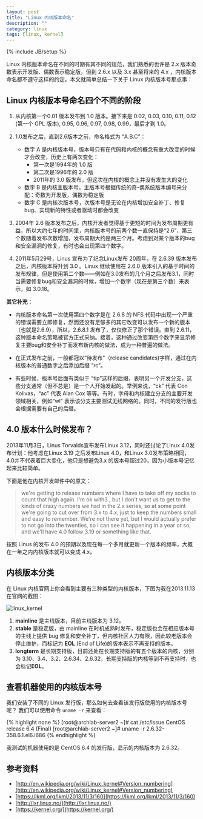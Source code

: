 ```yaml
---
layout: post
title: "Linux 内核版本命名"
description: ""
category: linux 
tags: [linux, kernel]
---
```

{% include JB/setup %}


Linux 内核版本命名在不同的时期有其不同的规范，我们熟悉的也许是 2.x 版本奇数表示开发版、偶数表示稳定版，但到 2.6.x 以及 3.x 甚至将来的 4.x ，内核版本命名都不遵守这样的约定。本文就简单总结一下关于 Linux 内核版本号那点事：

## Linux 内核版本号命名四个不同的阶段

1. 从内核第一个0.01 版本发布到 1.0 版本。接下来是 0.02, 0.03, 0.10, 0.11, 0.12 (第一个 GPL 版本), 0.95, 0.96, 0.97, 0.98, 0.99，最后才到 1.0。

2. 1.0发布之后，直到2.6版本之前，命名格式为 “A.B.C”：
	* 数字 A 是内核版本号，版本号只有在代码和内核的概念有重大改变的时候才会改变，历史上有两次变化：
		* 第一次是1994年的 1.0 版
		* 第二次是1996年的 2.0 版
		* 2011年的 3.0 版发布，但这次在内核的概念上并没有发生大的变化
	* 数字 B 是内核主版本号，主版本号根据传统的奇-偶系统版本编号来分配：奇数为开发版，偶数为稳定版
	* 数字 C 是内核次版本号，次版本号是无论在内核增加安全补丁、修复bug、实现新的特性或者驱动时都会改变
	
3. 2004年 2.6 版本发布之后，内核开发者觉得基于更短的时间为发布周期更有益，所以大约七年的时间里，内核版本号的前两个数一直保持是“2.6”，第三个数随着发布次数增加，发布周期大约是两三个月。考虑到对某个版本的bug和安全漏洞的修复，有时也会出现第四个数字。

4. 2011年5月29号，Linus 宣布为了纪念Linux发布 20周年，在 2.6.39 版本发布之后，内核版本将升到 3.0 。Linux 继续使用在 2.6.0 版本引入的基于时间的发布规律，但是使用第二个数——例如在3.0发布的几个月之后发布3.1，同时当需要修复bug和安全漏洞的时候，增加一个数字（现在是第三个数）来表示，如 3.0.18。

**其它补充**：

* 内核版本命名第一次使用第四个数字是在 2.6.8 的 NFS 代码中出现一个严重的错误需要立即修复，然而还没有足够多的其它改变可以发布一个新的版本（也就是2.6.9），所以，2.6.8.1 发布了，仅仅修正了那个错误。直到 2.6.11，这种版本命名策略被官方正式采纳。接着，这种通过改变第四个数字来显示修复主要bug和安全补丁而发布新内核的做法，成为一种普遍的做法。

* 在正式发布之前，一般都冠以“待发布”（release candidates)字样，通过在内核版本的普通数字之后添加后缀 “rc”。

* 有些时候，版本号后面有类似于 “tip”这样的后缀，表明另一个开发分支，这些分支通常（但不总是）是一个人开始发起的。举例来说，“ck” 代表 Con Kolivas，“ac” 代表 Alan Cox 等等。有时，字母和内核建立分支的主要开发领域相关，例如“wl” 表示该分支主要测试无线网络的。同时，不同的发行版也会根据需要有自己的后缀。


## 4.0 版本什么时候发布？
2013年11月3日，Linus Torvalds宣布发布Linux 3.12，同时还讨论了Linux 4.0发布计划：他考虑在Linux 3.19 之后发布Linux 4.0，和Linux 3.0发布策略相同，4.0并不代表着巨大变化，他只是想避免3.x 的版本号超过20，因为小版本号记忆起来比较简单。

下面是他在内核开发邮件中的原文：

> we're getting to release numbers where I have to take off my socks to count that high again. I'm ok with3.<low teens>, but I don't want us to get to the kinds of crazy numbers we had in the 2.x series, so at some point we're going to cut over from 3.x to 4.x, just to keep the numbers small and easy to remember. We're not there yet, but I would actually prefer to not go into the twenties, so I can see it happening in a year or so, and we'll have 4.0 follow 3.19 or something like that.

按照 Linus 的发布 4.0 的预期以及现在每一个多月就更新一个版本的频率，大概在一年之内内核版本就可以变成 4.x。

## 内核版本分类

在 Linux 内核官网上你会看到主要有三种类型的内核版本，下图为我在2013.11.13 在官网的截图：

![linux_kernel](https://f.cloud.github.com/assets/3265880/1528044/a922f638-4c01-11e3-882f-3f57a5b20718.png)


1. **mainline** 是主线版本，目前主线版本为 3.12。
2. **stable** 是稳定版，由 mainline 在时机成熟时发布，稳定版也会在相应版本号的主线上提供 bug 修复和安全补丁，但内核社区人力有限，因此较老版本会停止维护，而标记为 **EOL** (End of Life)的版本表示不再支持的版本。
3. **longterm** 是长期支持版，目前还处在长期支持版的有五个版本的内核，分别为 3.10、3.4、3.2、2.6.34、2.6.32，长期支持版的内核等到不再支持时，也会标记**EOL**。

## 查看机器使用的内核版本号
我们安装了不同的 Linux 发行版，那么如何去查看该发行版使用的内核版本号呢？ 我们可以使用命令 `uname -r` 来查看：

{% highlight none %}
[root@archlab-server2 ~]# cat /etc/issue
CentOS release 6.4 (Final)
[root@archlab-server2 ~]# uname -r
2.6.32-358.6.1.el6.i686
{% endhighlight %}

我测试的机器使用的是 CentOS 6.4 的发行版，显示的内核版本为 2.6.32。


## 参考资料
* [http://en.wikipedia.org/wiki/Linux_kernel#Version_numbering](http://en.wikipedia.org/wiki/Linux_kernel#Version_numbering)
* [https://lkml.org/lkml/2013/11/3/160](https://lkml.org/lkml/2013/11/3/160)
* [http://lxr.linux.no/](http://lxr.linux.no/)
* [https://kernel.org/](https://kernel.org/)
